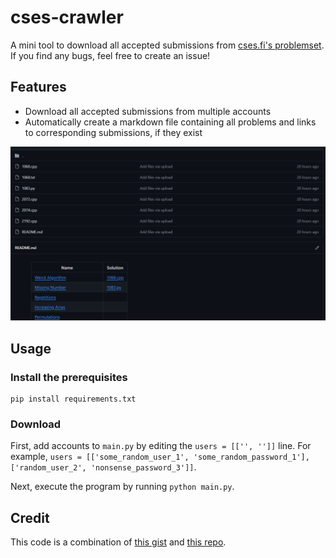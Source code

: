 # cses-crawler

A mini tool to download all accepted submissions from [cses.fi's problemset](https://cses.fi/problemset/). If you find any bugs, feel free to create an issue!

## Features
- Download all accepted submissions from multiple accounts
- Automatically create a markdown file containing all problems and links to corresponding submissions, if they exist

![demo](res/demo.png)

## Usage

### Install the prerequisites

```
pip install requirements.txt
```


### Download

First, add accounts to `main.py` by editing the `users = [['', '']]` line. For example, `users = [['some_random_user_1', 'some_random_password_1'], ['random_user_2', 'nonsense_password_3']]`.

Next, execute the program by running `python main.py`.

## Credit

This code is a combination of [this gist](https://gist.github.com/RealA10N/65ecca71cfb46fc9de4ddb05b2d36369) and [this repo](https://github.com/mbfibat/cses-solution).
